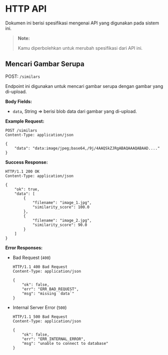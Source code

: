 # HTTP API

Dokumen ini berisi spesifikasi mengenai API yang digunakan pada sistem ini.

> **Note:**
>
> Kamu diperbolehkan untuk merubah spesifikasi dari API ini.

## Mencari Gambar Serupa

POST: `/similars`

Endpoint ini digunakan untuk mencari gambar serupa dengan gambar yang di-upload.

**Body Fields:**

- `data`, String => berisi blob data dari gambar yang di-upload.

**Example Request:**

```
POST /similars
Content-Type: application/json

{
    "data": "data:image/jpeg;base64,/9j/4AAQSkZJRgABAQAAAQABAAD...."
}
```

**Success Response:**

```
HTTP/1.1 200 OK
Content-Type: application/json

{
    "ok": true,
    "data": [
        {
            "filename": "image_1.jpg",
            "similarity_score": 100.0
        },
        {
            "filename": "image_2.jpg",
            "similarity_score": 90.0
        }
    ]
}
```

**Error Responses:**

- Bad Request (`400`)

    ```
    HTTP/1.1 400 Bad Request
    Content-Type: application/json

    {
        "ok": false,
        "err": "ERR_BAD_REQUEST",
        "msg": "missing `data`"
    }
    ```

- Internal Server Error (`500`)

    ```
    HTTP/1.1 500 Bad Request
    Content-Type: application/json

    {
        "ok": false,
        "err": "ERR_INTERNAL_ERROR",
        "msg": "unable to connect to database"
    }
    ```